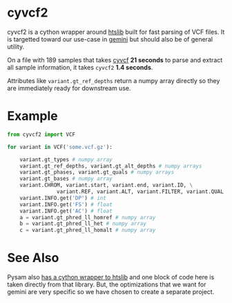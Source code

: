 cyvcf2
======

cyvcf2 is a cython wrapper around [htslib](https://github.com/samtools/htslib) built for fast parsing of VCF files.
It is targetted toward our use-case in [gemini](http://gemini.rtfd.org) but should also be of general utility.

On a file with 189 samples that takes [cyvcf](https://github.com/arq5x/cyvcf) **21 seconds** to parse and extract all sample information, it takes `cyvcf2` **1.4 seconds**.

Attributes like `variant.gt_ref_depths` return a numpy array directly so they are immediately ready for downstream use.

Example
=======

```Python
from cyvcf2 import VCF

for variant in VCF('some.vcf.gz'):

	variant.gt_types # numpy array
	variant.gt_ref_depths, variant.gt_alt_depths # numpy arrays
	variant.gt_phases, variant.gt_quals # numpy arrays
	variant.gt_bases # numpy array
	variant.CHROM, variant.start, variant.end, variant.ID, \
				variant.REF, variant.ALT, variant.FILTER, variant.QUAL
	variant.INFO.get('DP') # int
	variant.INFO.get('FS') # float
	variant.INFO.get('AC') # float
    a = variant.gt_phred_ll_homref # numpy array
    b = variant.gt_phred_ll_het # numpy array
    c = variant.gt_phred_ll_homalt # numpy array
```

See Also
========

Pysam also [has a cython wrapper to htslib](https://github.com/pysam-developers/pysam/blob/master/pysam/cbcf.pyx) and one block of code here is taken directly from that library. But, the optimizations that we want for gemini are very specific so we have chosen to create a separate project.
